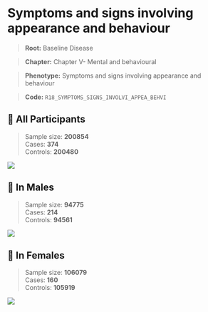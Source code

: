 # Symptoms and signs involving appearance and behaviour

> **Root:** Baseline Disease  

> **Chapter:** Chapter V- Mental and behavioural  

> **Phenotype:** Symptoms and signs involving appearance and behaviour  

> **Code:** `R18_SYMPTOMS_SIGNS_INVOLVI_APPEA_BEHVI`

## 🧪 All Participants  
> Sample size: **200854**  
> Cases: **374**  
> Controls: **200480**
<img src="/Disease/Figures/ALL/Incidence/R18_SYMPTOMS_SIGNS_INVOLVI_APPEA_BEHVI.png"/>
<CsvTable src="/Disease_Data/ALL/Incidence/COX_R18_SYMPTOMS_SIGNS_INVOLVI_APPEA_BEHVI.csv" label="🔍 View full results" />

## 👨 In Males  
> Sample size: **94775**  
> Cases: **214**  
> Controls: **94561**
<img src="/Disease/Figures/Male/Incidence/R18_SYMPTOMS_SIGNS_INVOLVI_APPEA_BEHVI.png"/>
<CsvTable src="/Disease_Data/Male/Incidence/COX_R18_SYMPTOMS_SIGNS_INVOLVI_APPEA_BEHVI.csv" label="🔍 View full results" />

## 👩 In Females  
> Sample size: **106079**  
> Cases: **160**  
> Controls: **105919**
<img src="/Disease/Figures/Female/Incidence/R18_SYMPTOMS_SIGNS_INVOLVI_APPEA_BEHVI.png"/>
<CsvTable src="/Disease_Data/Female/Incidence/COX_R18_SYMPTOMS_SIGNS_INVOLVI_APPEA_BEHVI.csv" label="🔍 View full results" />
